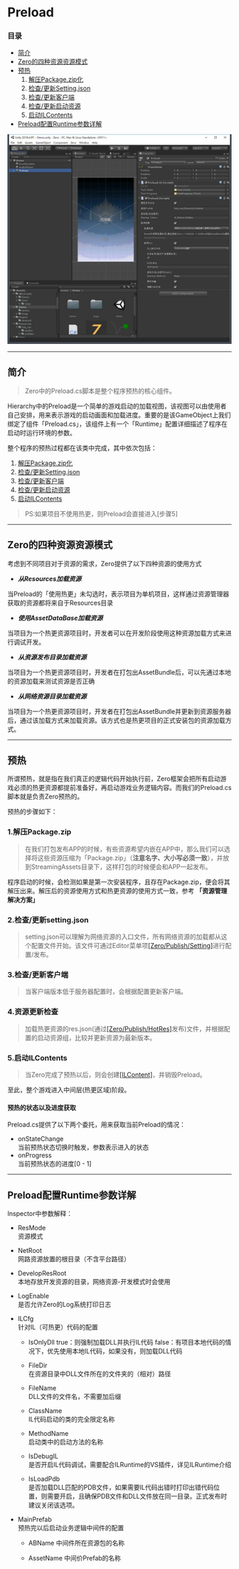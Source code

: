 # Preload

### 目录
- [简介](#简介)
- [Zero的四种资源资源模式](#Zero的四种资源资源模式)
- [预热](#预热)
    1. [解压Package.zip化](#1.解压Package.zip)
    2. [检查/更新Setting.json](#2.检查/更新setting.json)
    3. [检查/更新客户端](#3.检查/更新客户端)
    4. [检查/更新启动资源](#4.检查/更新启动资源)
    5. [启动ILContents](#5.启动ILContents)
- [Preload配置Runtime参数详解](#Preload配置Runtime参数详解)

![](Imgs/preload_inspector.jpg)

---

## 简介

> Zero中的Preload.cs脚本是整个程序预热的核心组件。

Hierarchy中的Preload是一个简单的游戏启动的加载视图，该视图可以由使用者自己安排，用来表示游戏的启动画面和加载进度。重要的是该GameObject上我们绑定了组件「Preload.cs」，该组件上有一个「Runtime」配置详细描述了程序在启动时运行环境的参数。

整个程序的预热过程都在该类中完成，其中依次包括：

1. [解压Package.zip化](#1.解压Package.zip)
2. [检查/更新Setting.json](#2.检查/更新setting.json)
3. [检查/更新客户端](#3.检查/更新客户端)
4. [检查/更新启动资源](#4.检查/更新启动资源)
5. [启动ILContents](#5.启动ILContents)

>PS:如果项目不使用热更，则Preload会直接进入[步骤5]

---

## Zero的四种资源资源模式

考虑到不同项目对于资源的需求，Zero提供了以下四种资源的使用方式

- ***从Resources加载资源***
 
当Preload的「使用热更」未勾选时，表示项目为单机项目，这样通过资源管理器获取的资源都将来自于Resources目录

- ***使用AssetDataBase加载资源***

当项目为一个热更资源项目时，开发者可以在开发阶段使用这种资源加载方式来进行调试开发。

- ***从资源发布目录加载资源***

当项目为一个热更资源项目时，开发者在打包出AssetBundle后，可以先通过本地的资源加载来测试资源是否正确

- ***从网络资源目录加载资源***

当项目为一个热更资源项目时，开发者在打包出AssetBundle并更新到资源服务器后，通过该加载方式来加载资源。该方式也是热更项目的正式安装包的资源加载方式。

---

## 预热
所谓预热，就是指在我们真正的逻辑代码开始执行前，Zero框架会把所有启动游戏必须的热更资源都提前准备好，再启动游戏业务逻辑内容。而我们的Preload.cs脚本就是负责Zero预热的。

预热的步骤如下：

### 1.解压Package.zip
>在我们打包发布APP的时候，有些资源希望内嵌在APP中，那么我们可以选择将这些资源压缩为「Package.zip」（**注意名字、大小写必须一致**），并放到StreamingAssets目录下，这样打包的时候便会和APP一起发布。

程序启动的时候，会检测如果是第一次安装程序，且存在Package.zip，便会将其解压出来。解压后的资源使用方式和热更资源的使用方式一致，参考 **「资源管理解决方案」**

### 2.检查/更新setting.json
>setting.json可以理解为网络资源的入口文件，所有网络资源的加载都从这个配置文件开始。该文件可通过Editor菜单项[[Zero/Publish/Setting]](PublishEditor.md)进行配置/发布。

### 3.检查/更新客户端
>当客户端版本低于服务器配置时，会根据配置更新客户端。

### 4.资源更新检查
>加载热更资源的res.json(通过[[Zero/Publish/HotRes]](PublishEditor.md)发布)文件，并根据配置的启动资源组，比较并更新资源为最新版本。

### 5.启动ILContents
>当Zero完成了预热以后，则会创建[[ILContent]](ILContent.md)，并销毁Preload。

至此，整个游戏进入中间层(热更区域)阶段。

#### 预热的状态以及进度获取

Preload.cs提供了以下两个委托，用来获取当前Preload的情况：
- onStateChange  
当前预热状态切换时触发，参数表示进入的状态
- onProgress  
当前预热状态的进度[0 - 1]

---

## Preload配置Runtime参数详解
Inspector中参数解释：

- ResMode  
资源模式

- NetRoot  
网路资源放置的根目录（不含平台路径）

- DevelopResRoot  
本地存放开发资源的目录，网络资源-开发模式时会使用

- LogEnable  
是否允许Zero的Log系统打印日志

- ILCfg  
针对IL（可热更）代码的配置

    - IsOnlyDll 
    true：则强制加载DLL并执行IL代码  false：有项目本地代码的情况下，优先使用本地IL代码，如果没有，则加载DLL代码
    
    - FileDir  
    在资源目录中DLL文件所在的文件夹的（相对）路径
    
    - FileName  
    DLL文件的文件名，不需要加后缀
    
    - ClassName  
    IL代码启动的类的完全限定名称
    
    - MethodName  
    启动类中的启动方法的名称
    
    - IsDebugIL  
    是否开启IL代码调试，需要配合ILRuntime的VS插件，详见ILRuntime介绍
    
    - IsLoadPdb  
    是否加载DLL匹配的PDB文件，如果需要IL代码出错时打印出错代码位置，则需要开启，且确保PDB文件和DLL文件放在同一目录。正式发布时建议关闭该选项。

 - MainPrefab    
 预热完以后启动业务逻辑中间件的配置

    - ABName
    中间件所在资源包的名称
    
    - AssetName
    中间价Prefab的名称
    
    
    